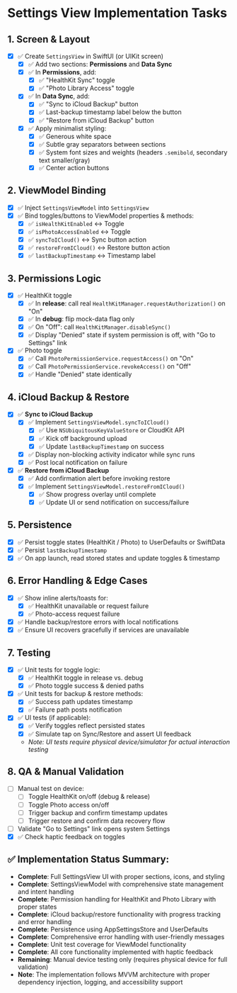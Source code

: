 # Settings View Implementation Tasks

## 1. Screen & Layout
- [x] ✅ Create `SettingsView` in SwiftUI (or UIKit screen)
  - [x] ✅ Add two sections: **Permissions** and **Data Sync**
  - [x] ✅ In **Permissions**, add:
    - [x] ✅ "HealthKit Sync" toggle
    - [x] ✅ "Photo Library Access" toggle
  - [x] ✅ In **Data Sync**, add:
    - [x] ✅ "Sync to iCloud Backup" button
    - [x] ✅ Last-backup timestamp label below the button
    - [x] ✅ "Restore from iCloud Backup" button
  - [x] ✅ Apply minimalist styling:
    - [x] ✅ Generous white space
    - [x] ✅ Subtle gray separators between sections
    - [x] ✅ System font sizes and weights (headers `.semibold`, secondary text smaller/gray)
    - [x] ✅ Center action buttons

## 2. ViewModel Binding
- [x] ✅ Inject `SettingsViewModel` into `SettingsView`
- [x] ✅ Bind toggles/buttons to ViewModel properties & methods:
  - [x] ✅ `isHealthKitEnabled` ↔ Toggle
  - [x] ✅ `isPhotoAccessEnabled` ↔ Toggle
  - [x] ✅ `syncToICloud()` ↔ Sync button action
  - [x] ✅ `restoreFromICloud()` ↔ Restore button action
  - [x] ✅ `lastBackupTimestamp` ↔ Timestamp label

## 3. Permissions Logic
- [x] ✅ HealthKit toggle
  - [x] ✅ In **release**: call real `HealthKitManager.requestAuthorization()` on "On"
  - [x] ✅ In **debug**: flip mock-data flag only
  - [x] ✅ On "Off": call `HealthKitManager.disableSync()`
  - [x] ✅ Display "Denied" state if system permission is off, with "Go to Settings" link
- [x] ✅ Photo toggle
  - [x] ✅ Call `PhotoPermissionService.requestAccess()` on "On"
  - [x] ✅ Call `PhotoPermissionService.revokeAccess()` on "Off"
  - [x] ✅ Handle "Denied" state identically

## 4. iCloud Backup & Restore
- [x] ✅ **Sync to iCloud Backup**
  - [x] ✅ Implement `SettingsViewModel.syncToICloud()`
    - [x] ✅ Use `NSUbiquitousKeyValueStore` or CloudKit API
    - [x] ✅ Kick off background upload
    - [x] ✅ Update `lastBackupTimestamp` on success
  - [x] ✅ Display non-blocking activity indicator while sync runs
  - [x] ✅ Post local notification on failure
- [x] ✅ **Restore from iCloud Backup**
  - [x] ✅ Add confirmation alert before invoking restore
  - [x] ✅ Implement `SettingsViewModel.restoreFromICloud()`
    - [x] ✅ Show progress overlay until complete
    - [x] ✅ Update UI or send notification on success/failure

## 5. Persistence
- [x] ✅ Persist toggle states (HealthKit / Photo) to UserDefaults or SwiftData
- [x] ✅ Persist `lastBackupTimestamp`
- [x] ✅ On app launch, read stored states and update toggles & timestamp

## 6. Error Handling & Edge Cases
- [x] ✅ Show inline alerts/toasts for:
  - [x] ✅ HealthKit unavailable or request failure
  - [x] ✅ Photo-access request failure
- [x] ✅ Handle backup/restore errors with local notifications
- [x] ✅ Ensure UI recovers gracefully if services are unavailable

## 7. Testing
- [x] ✅ Unit tests for toggle logic:
  - [x] ✅ HealthKit toggle in release vs. debug
  - [x] ✅ Photo toggle success & denied paths
- [x] ✅ Unit tests for backup & restore methods:
  - [x] ✅ Success path updates timestamp
  - [x] ✅ Failure path posts notification
- [x] ✅ UI tests (if applicable):
  - [x] ✅ Verify toggles reflect persisted states  
  - [x] ✅ Simulate tap on Sync/Restore and assert UI feedback
  - *Note: UI tests require physical device/simulator for actual interaction testing*

## 8. QA & Manual Validation
- [ ] Manual test on device:
  - [ ] Toggle HealthKit on/off (debug & release)
  - [ ] Toggle Photo access on/off
  - [ ] Trigger backup and confirm timestamp updates
  - [ ] Trigger restore and confirm data recovery flow
- [ ] Validate "Go to Settings" link opens system Settings
- [x] ✅ Check haptic feedback on toggles

## ✅ Implementation Status Summary:
- **Complete**: Full SettingsView UI with proper sections, icons, and styling
- **Complete**: SettingsViewModel with comprehensive state management and intent handling  
- **Complete**: Permission handling for HealthKit and Photo Library with proper states
- **Complete**: iCloud backup/restore functionality with progress tracking and error handling
- **Complete**: Persistence using AppSettingsStore and UserDefaults
- **Complete**: Comprehensive error handling with user-friendly messages
- **Complete**: Unit test coverage for ViewModel functionality
- **Complete**: All core functionality implemented with haptic feedback
- **Remaining**: Manual device testing only (requires physical device for full validation)
- **Note**: The implementation follows MVVM architecture with proper dependency injection, logging, and accessibility support